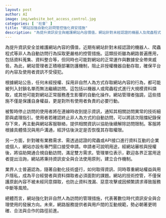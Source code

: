 ```yaml
---
layout: post
author: AI
image: img/website_bot_access_control.jpg
categories: [ '社會' ]
title: "網站加強自動化訪問管控強化資安措施"
description: "為提升資訊安全與維護網站內容價值，網站針對未經認證的機器人及爬蟲程式實施更嚴格控管，防止未授權自動存取行為，並設立專門申請窗口，兼顧資訊保護與正當資料互動需求。"
---
```

為提升資訊安全並維護網站內容的價值，近期有網站針對未經認證的機器人、爬蟲程式等非人為自動訪問行為採取更嚴格的控管措施。這類技術雖為網路普遍應用，包括資料蒐集、資料整合等，但同時也可能對網站的正常運作與數據安全帶來威脅。為此，網站管理者正積極部署防護機制，阻止非授權機器自動存取，確保平台的內容及使用者資訊不受侵犯。

根據網站公告，任何未經授權、採用非自然人為方式存取網站內容的行為，都可能被列入封鎖名單而無法繼續訪問。這包括以機器人或爬蟲程式進行大規模資料擷取，或其他可能對網站正常服務產生影響的自動化操作。網站管理者強調，這些措施不僅是保護自身權益，更是對所有使用者負責的必要行動。

被暫時停止訪問的使用者將在連線時收到提示資訊，通知其相關訪問異常的技術細節與處理指引。使用者若確認終止非人為方式的自動訪問，可以將該次阻擋紀錄保存下來，再主動與網站客服聯絡，提供相關資訊以協助後續解除訪問限制。客服將根據具體情況與用戶溝通，經評估後決定是否恢復其存取權限。

另一方面，針對確有業務需求、需透過認證的爬蟲或API接口進行資料互動的企業或個人，網站亦設有專門窗口接受申請。申請者可說明用途，經網站審核與授權後，將協助開通合規自動訪問，滿足雙方需求。管理單位表示，歡迎各界正當用途者提出洽詢，網站將秉持資訊安全與合法使用原則，建立合作機制。

業界人士普遍認為，隨著自動化技術盛行，如何取得資訊、同時尊重網站權益與用戶隱私，成為平台經營者與資料擷取者必須面對的課題。網站的技術控管，不僅保護原創內容不被未經同意擷取，也防止資料洩漏、惡意攻擊或因頻繁請求導致服務中斷等風險。

總體而言，網站強化對非自然人為訪問的管理措施，代表著數位時代資訊安全與合理使用的發展方向。未來，網路服務提供者與用戶間的互動規範，勢必朝著更明確、合法與合作的路徑前進。